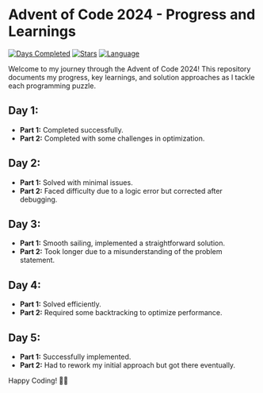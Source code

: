 # Advent of Code 2024 - Progress and Learnings

[![Days Completed](https://img.shields.io/badge/Days%20Completed-5-brightgreen)](https://adventofcode.com/2024)
[![Stars](https://img.shields.io/badge/Stars-10%2F50-yellow)](https://adventofcode.com/2024)
[![Language](https://img.shields.io/badge/Language-JavaScript-yellow)](https://developer.mozilla.org/en-US/docs/Web/JavaScript)

Welcome to my journey through the Advent of Code 2024! This repository documents my progress, key learnings, and solution approaches as I tackle each programming puzzle.

## Day 1:

- **Part 1:** Completed successfully.
- **Part 2:** Completed with some challenges in optimization.

## Day 2:

- **Part 1:** Solved with minimal issues.
- **Part 2:** Faced difficulty due to a logic error but corrected after debugging.

## Day 3:

- **Part 1:** Smooth sailing, implemented a straightforward solution.
- **Part 2:** Took longer due to a misunderstanding of the problem statement.

## Day 4:

- **Part 1:** Solved efficiently.
- **Part 2:** Required some backtracking to optimize performance.

## Day 5:

- **Part 1:** Successfully implemented.
- **Part 2:** Had to rework my initial approach but got there eventually.

Happy Coding! 🎄✨
